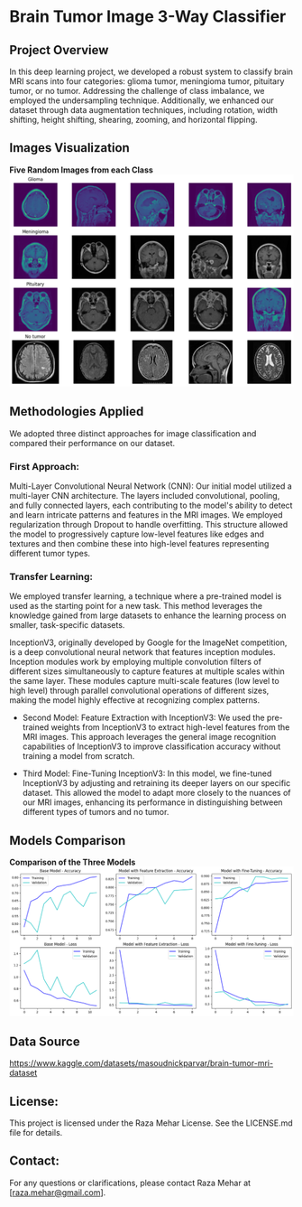 # Brain Tumor Image 3-Way Classifier

## Project Overview
In this deep learning project, we developed a robust system to classify brain MRI scans into four categories: glioma tumor, meningioma tumor, pituitary tumor, or no tumor. Addressing the challenge of class imbalance, we employed the undersampling technique. Additionally, we enhanced our dataset through data augmentation techniques, including rotation, width shifting, height shifting, shearing, zooming, and horizontal flipping.

## Images Visualization
<div><b>Five Random Images from each Class</b></div>

<div>
  <img src='docs/review_images1.png'>
</div>

## Methodologies Applied
We adopted three distinct approaches for image classification and compared their performance on our dataset.

### First Approach:
Multi-Layer Convolutional Neural Network (CNN): Our initial model utilized a multi-layer CNN architecture. The layers included convolutional, pooling, and fully connected layers, each contributing to the model's ability to detect and learn intricate patterns and features in the MRI images. We employed regularization through Dropout to handle overfitting. This structure allowed the model to progressively capture low-level features like edges and textures and then combine these into high-level features representing different tumor types.

### Transfer Learning:
We employed transfer learning, a technique where a pre-trained model is used as the starting point for a new task. This method leverages the knowledge gained from large datasets to enhance the learning process on smaller, task-specific datasets.

InceptionV3, originally developed by Google for the ImageNet competition, is a deep convolutional neural network that features inception modules. Inception modules work by employing multiple convolution filters of different sizes simultaneously to capture features at multiple scales within the same layer. These modules capture multi-scale features (low level to high level) through parallel convolutional operations of different sizes, making the model highly effective at recognizing complex patterns.

- Second Model: Feature Extraction with InceptionV3: We used the pre-trained weights from InceptionV3 to extract high-level features from the MRI images. This approach leverages the general image recognition capabilities of InceptionV3 to improve classification accuracy without training a model from scratch.

- Third Model: Fine-Tuning InceptionV3: In this model, we fine-tuned InceptionV3 by adjusting and retraining its deeper layers on our specific dataset. This allowed the model to adapt more closely to the nuances of our MRI images, enhancing its performance in distinguishing between different types of tumors and no tumor.

## Models Comparison
<div><b>Comparison of the Three Models</b></div>

<div>
  <img src='docs/model_comparison.png'>
</div>

## Data Source
https://www.kaggle.com/datasets/masoudnickparvar/brain-tumor-mri-dataset

## License:
This project is licensed under the Raza Mehar License. See the LICENSE.md file for details.

## Contact:
For any questions or clarifications, please contact Raza Mehar at [raza.mehar@gmail.com].

